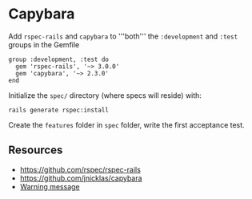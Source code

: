 # Capybara

Add `rspec-rails` and `capybara` to '''both''' the `:development` and `:test` groups in the Gemfile

```
group :development, :test do
  gem 'rspec-rails', '~> 3.0.0'
  gem 'capybara', '~> 2.3.0'
end
```

Initialize the `spec/` directory (where specs will reside) with:

```
rails generate rspec:install
```

Create the `features` folder in `spec` folder, write the first acceptance test.

## Resources

- https://github.com/rspec/rspec-rails
- https://github.com/jnicklas/capybara
- [Warning message](https://github.com/rspec/rspec-rails/issues/1103)